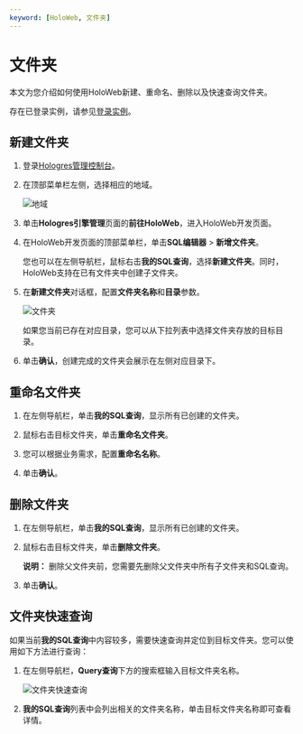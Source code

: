 ```yaml
---
keyword: [HoloWeb, 文件夹]
---
```


# 文件夹

本文为您介绍如何使用HoloWeb新建、重命名、删除以及快速查询文件夹。

存在已登录实例，请参见[登录实例](/intl.zh-CN/连接开发工具/HoloWeb/连接管理/登录实例.md)。

## 新建文件夹

1.  登录[Hologres管理控制台](https://hologram.console.aliyun.com/#/instance)。

2.  在顶部菜单栏左侧，选择相应的地域。

    ![地域](https://static-aliyun-doc.oss-accelerate.aliyuncs.com/assets/img/zh-CN/4547818061/p141749.png)

3.  单击**Hologres引擎管理**页面的**前往HoloWeb**，进入HoloWeb开发页面。

4.  在HoloWeb开发页面的顶部菜单栏，单击**SQL编辑器** \> **新增文件夹**。

    您也可以在左侧导航栏，鼠标右击**我的SQL查询**，选择**新建文件夹**。同时，HoloWeb支持在已有文件夹中创建子文件夹。

5.  在**新建文件夹**对话框，配置**文件夹名称**和**目录**参数。

    ![文件夹](https://static-aliyun-doc.oss-accelerate.aliyuncs.com/assets/img/zh-CN/4142488951/p144060.png)

    如果您当前已存在对应目录，您可以从下拉列表中选择文件夹存放的目标目录。

6.  单击**确认**，创建完成的文件夹会展示在左侧对应目录下。


## 重命名文件夹

1.  在左侧导航栏，单击**我的SQL查询**，显示所有已创建的文件夹。

2.  鼠标右击目标文件夹，单击**重命名文件夹**。

3.  您可以根据业务需求，配置**重命名名称**。

4.  单击**确认**。


## 删除文件夹

1.  在左侧导航栏，单击**我的SQL查询**，显示所有已创建的文件夹。

2.  鼠标右击目标文件夹，单击**删除文件夹**。

    **说明：** 删除父文件夹前，您需要先删除父文件夹中所有子文件夹和SQL查询。

3.  单击**确认**。


## 文件夹快速查询

如果当前**我的SQL查询**中内容较多，需要快速查询并定位到目标文件夹。您可以使用如下方法进行查询：

1.  在左侧导航栏，**Query查询**下方的搜索框输入目标文件夹名称。

    ![文件夹快速查询](https://static-aliyun-doc.oss-accelerate.aliyuncs.com/assets/img/zh-CN/9578131261/p274941.png)

2.  **我的SQL查询**列表中会列出相关的文件夹名称，单击目标文件夹名称即可查看详情。


